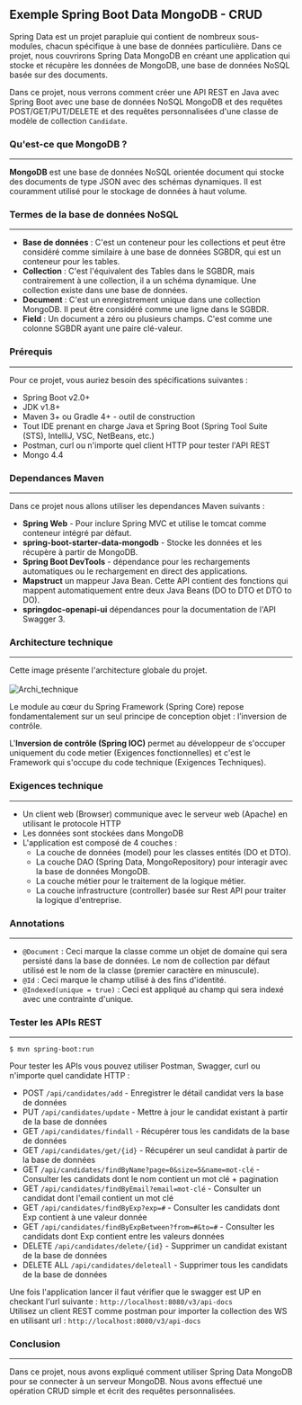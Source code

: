 ## Exemple Spring Boot Data MongoDB - CRUD
Spring Data est un projet parapluie qui contient de nombreux sous-modules, chacun spécifique à une base de données particulière.
Dans ce projet, nous couvrirons Spring Data MongoDB en créant une application qui stocke et récupère les données de MongoDB, 
une base de données NoSQL basée sur des documents.<br/>

Dans ce projet, nous verrons comment créer une API REST en Java avec Spring Boot avec une base de données 
NoSQL MongoDB et des requêtes POST/GET/PUT/DELETE et des requêtes personnalisées d'une classe de modèle de collection `Candidate`.

### Qu'est-ce que MongoDB ?
---
**MongoDB** est une base de données NoSQL orientée document qui stocke des documents de type JSON 
avec des schémas dynamiques. Il est couramment utilisé pour le stockage de données à haut volume.

### Termes de la base de données NoSQL
---
* **Base de données** : C'est un conteneur pour les collections et peut être considéré comme similaire à une base de données SGBDR, qui est un conteneur pour les tables.
* **Collection** : C'est l'équivalent des Tables dans le SGBDR, mais contrairement à une collection, il a un schéma dynamique. Une collection existe dans une base de données.
* **Document** : C'est un enregistrement unique dans une collection MongoDB. Il peut être considéré comme une ligne dans le SGBDR.
* **Field** : Un document a zéro ou plusieurs champs. C'est comme une colonne SGBDR ayant une paire clé-valeur.

### Prérequis
---
Pour ce projet, vous auriez besoin des spécifications suivantes :
- Spring Boot v2.0+
- JDK v1.8+
- Maven 3+ ou Gradle 4+ - outil de construction
- Tout IDE prenant en charge Java et Spring Boot (Spring Tool Suite (STS), IntelliJ, VSC, NetBeans, etc.)
- Postman, curl ou n'importe quel client HTTP pour tester l'API REST
- Mongo 4.4

### Dependances Maven
---
Dans ce projet nous allons utiliser les dependances Maven suivants :<br/>
- **Spring Web** - Pour inclure Spring MVC et utilise le tomcat comme conteneur intégré par défaut.
- **spring-boot-starter-data-mongodb** - Stocke les données et les récupère à partir de MongoDB.
- **Spring Boot DevTools** - dépendance pour les rechargements automatiques ou le rechargement en direct des applications.
- **Mapstruct** un mappeur Java Bean. Cette API contient des fonctions qui mappent automatiquement entre deux Java Beans (DO to DTO et DTO to DO).
- **springdoc-openapi-ui** dépendances pour la documentation de l'API Swagger 3.

### Architecture technique
---
Cette image présente l'architecture globale du projet.<br/><br/>
![Archi_technique](https://user-images.githubusercontent.com/75081354/135291725-ce0ff30f-d992-4579-82ba-55c4da07505c.jpg)

Le module au cœur du Spring Framework (Spring Core) repose fondamentalement sur un seul principe de conception objet : 
l’inversion de contrôle.<br/>
	
L'**Inversion de contrôle (Spring IOC)** permet au développeur de s'occuper uniquement du code metier (Exigences fonctionnelles) 
et c'est le Framework qui s'occupe du code technique (Exigences Techniques).

### Exigences technique
---
* Un client web (Browser) communique avec le serveur web (Apache) en utilisant le protocole HTTP
* Les données sont stockées dans MongoDB
* L'application est composé de 4 couches :
	- La couche de données (model) pour les classes entités (DO et DTO).
	- La couche DAO (Spring Data, MongoRepository) pour interagir avec la base de données MongoDB.
	- La couche métier pour le traitement de la logique métier.
	- La couche infrastructure (controller) basée sur Rest API pour traiter la logique d'entreprise.

### Annotations
---
* `@Document` : Ceci marque la classe comme un objet de domaine qui sera persisté dans la base de données. Le nom de collection par défaut utilisé est le nom de la classe (premier caractère en minuscule).
* `@Id` : Ceci marque le champ utilisé à des fins d'identité.
* `@Indexed(unique = true)` : Ceci est appliqué au champ qui sera indexé avec une contrainte d'unique.

### Tester les APIs REST
---
`$ mvn spring-boot:run`<br/>

Pour tester les APIs vous pouvez utiliser Postman, Swagger, curl ou n'importe quel candidate HTTP :<br/>
* POST `/api/candidates/add` - Enregistrer le détail candidat vers la base de données
* PUT `/api/candidates/update` - Mettre à jour le candidat existant à partir de la base de données
* GET `/api/candidates/findall` - Récupérer tous les candidats de la base de données
* GET `/api/candidates/get/{id}` - Récupérer un seul candidat à partir de la base de données
* GET `/api/candidates/findByName?page=0&size=5&name=mot-clé` - Consulter les candidats dont le nom contient un mot clé + pagination
* GET `/api/candidates/findByEmail?email=mot-clé` - Consulter un candidat dont l'email contient un mot clé
* GET `/api/candidates/findByExp?exp=#` - Consulter les candidats dont Exp contient à une valeur donnée
* GET `/api/candidates/findByExpBetween?from=#&to=#` - Consulter les candidats dont Exp contient entre les valeurs données
* DELETE `/api/candidates/delete/{id}` - Supprimer un candidat existant de la base de données
* DELETE ALL `/api/candidates/deleteall` - Supprimer tous les candidats de la base de données

Une fois l'application lancer il faut vérifier que le swagger est UP en checkant l'url suivante : `http://localhost:8080/v3/api-docs` <br/>
Utilisez un client REST comme postman pour importer la collection des WS en utilisant url : `http://localhost:8080/v3/api-docs`

### Conclusion
---
Dans ce projet, nous avons expliqué comment utiliser Spring Data MongoDB pour se connecter à un serveur MongoDB. 
Nous avons effectué une opération CRUD simple et écrit des requêtes personnalisées.		
